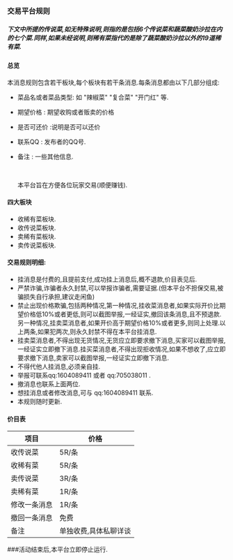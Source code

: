 ### 交易平台规则

##### 下文中所提的传说菜,如无特殊说明,则指的是包括6个传说菜和蔬菜酸奶沙拉在内的七个菜.同样,如果未经说明,则稀有菜指代的是除了蔬菜酸奶沙拉以外的19道稀有菜.

#### 总览

​	本消息规则包含若干板块,每个板块有若干条消息.每条消息都由以下几部分组成:

+ 菜品名或者菜品类型:  如 "辣椒菜" "复合菜" "开门红" 等.

+ 期望价格  : 期望收购或者贩卖的价格

+ 是否可还价  :说明是否可以还价

+ 联系QQ  : 发布者的QQ号.

+ 备注 : 一些其他信息.

  ​

  本平台旨在方便各位玩家交易(顺便赚钱).

#### 四大板块

+ 收稀有菜板块.
+ 收传说菜板块.
+ 卖稀有菜板块.
+ 卖传说菜板块.



#### 交易规则明细:


+ 挂消息是付费的,且提前支付,成功挂上消息后,概不退款,价目表见后.
+ 严禁诈骗,诈骗者永久封禁,可以举报诈骗者,需要证据.(但本平台不担保交易,被骗损失自行承担,建议走闲鱼)
+ 禁止出现价格欺骗,包括两种情况,第一种情况,挂收菜消息者,如果实际开价比期望价格低10%或者更低,则可以截图举报,一经证实,撤回该条消息,且不预退款.另一种情况,挂卖菜消息者,如果开价高于期望价格10%或者更多,则同上处理.以上两条,如果犯两次,则永久封禁不得在本平台挂消息.
+ 挂卖菜消息者,不得出现无货情况,无货应立即要求撤下消息,买家可以截图举报,一经证实立即撤下消息.挂买菜消息者,不得出现拒收情况,如果不想收了,应立即要求撤下消息,卖家可以截图举报,一经证实立即撤下消息.
+ 不得代他人挂消息,必须亲自挂.
+ 举报可联系qq:1604089411 或者 qq:705038011 .
+ 撤消息也联系上面两位.
+ 想挂消息或者修改消息,可与 qq:1604089411 联系.
+ 本规则随时更新.


#### 价目表

| 项目         | 价格                  |
| ------------ | --------------------- |
| 收传说菜     | 5R/条                 |
| 收稀有菜     | 5R/条                 |
| 卖传说菜     | 3R/条                 |
| 卖稀有菜     | 1R/条                 |
| 修改一条消息 | 1R/条                 |
| 撤回一条消息 | 免费                  |
| 备注         | 单独收费,具体私聊详谈 |

###活动结束后,本平台立即停止运行.
